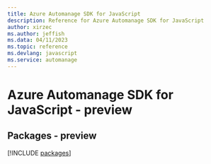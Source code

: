 ```yaml
---
title: Azure Automanage SDK for JavaScript
description: Reference for Azure Automanage SDK for JavaScript
author: xirzec
ms.author: jeffish
ms.data: 04/11/2023
ms.topic: reference
ms.devlang: javascript
ms.service: automanage
---
```

# Azure Automanage SDK for JavaScript - preview
## Packages - preview
[!INCLUDE [packages](automanage-index.md)]